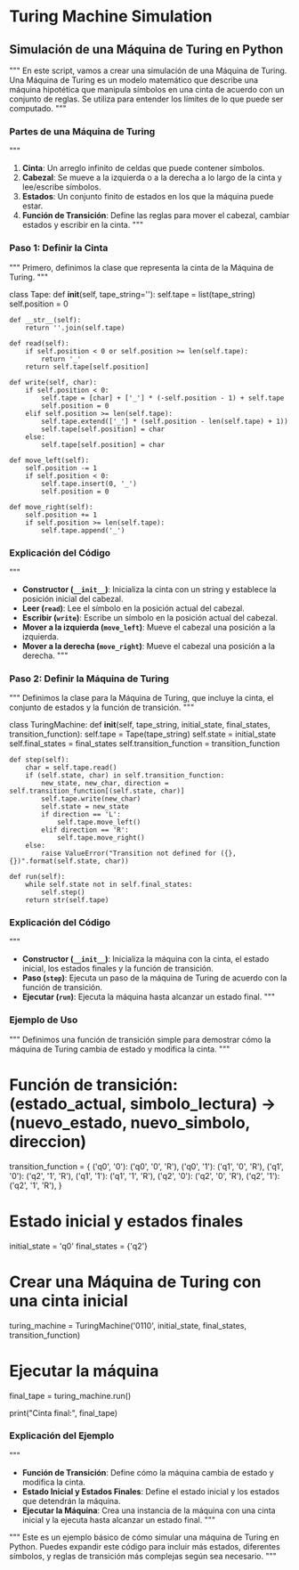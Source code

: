 # Turing Machine Simulation

## Simulación de una Máquina de Turing en Python

"""
En este script, vamos a crear una simulación de una Máquina de Turing. Una Máquina de Turing es un modelo matemático que describe una máquina hipotética que manipula símbolos en una cinta de acuerdo con un conjunto de reglas. Se utiliza para entender los límites de lo que puede ser computado.
"""

### Partes de una Máquina de Turing
"""
1. **Cinta**: Un arreglo infinito de celdas que puede contener símbolos.
2. **Cabezal**: Se mueve a la izquierda o a la derecha a lo largo de la cinta y lee/escribe símbolos.
3. **Estados**: Un conjunto finito de estados en los que la máquina puede estar.
4. **Función de Transición**: Define las reglas para mover el cabezal, cambiar estados y escribir en la cinta.
"""

### Paso 1: Definir la Cinta

"""
Primero, definimos la clase que representa la cinta de la Máquina de Turing.
"""

class Tape:
    def __init__(self, tape_string=''):
        self.tape = list(tape_string)
        self.position = 0

    def __str__(self):
        return ''.join(self.tape)

    def read(self):
        if self.position < 0 or self.position >= len(self.tape):
            return '_'
        return self.tape[self.position]

    def write(self, char):
        if self.position < 0:
            self.tape = [char] + ['_'] * (-self.position - 1) + self.tape
            self.position = 0
        elif self.position >= len(self.tape):
            self.tape.extend(['_'] * (self.position - len(self.tape) + 1))
            self.tape[self.position] = char
        else:
            self.tape[self.position] = char

    def move_left(self):
        self.position -= 1
        if self.position < 0:
            self.tape.insert(0, '_')
            self.position = 0

    def move_right(self):
        self.position += 1
        if self.position >= len(self.tape):
            self.tape.append('_')

### Explicación del Código
"""
- **Constructor (`__init__`)**: Inicializa la cinta con un string y establece la posición inicial del cabezal.
- **Leer (`read`)**: Lee el símbolo en la posición actual del cabezal.
- **Escribir (`write`)**: Escribe un símbolo en la posición actual del cabezal.
- **Mover a la izquierda (`move_left`)**: Mueve el cabezal una posición a la izquierda.
- **Mover a la derecha (`move_right`)**: Mueve el cabezal una posición a la derecha.
"""

### Paso 2: Definir la Máquina de Turing

"""
Definimos la clase para la Máquina de Turing, que incluye la cinta, el conjunto de estados y la función de transición.
"""

class TuringMachine:
    def __init__(self, tape_string, initial_state, final_states, transition_function):
        self.tape = Tape(tape_string)
        self.state = initial_state
        self.final_states = final_states
        self.transition_function = transition_function

    def step(self):
        char = self.tape.read()
        if (self.state, char) in self.transition_function:
            new_state, new_char, direction = self.transition_function[(self.state, char)]
            self.tape.write(new_char)
            self.state = new_state
            if direction == 'L':
                self.tape.move_left()
            elif direction == 'R':
                self.tape.move_right()
        else:
            raise ValueError("Transition not defined for ({}, {})".format(self.state, char))

    def run(self):
        while self.state not in self.final_states:
            self.step()
        return str(self.tape)

### Explicación del Código
"""
- **Constructor (`__init__`)**: Inicializa la máquina con la cinta, el estado inicial, los estados finales y la función de transición.
- **Paso (`step`)**: Ejecuta un paso de la máquina de Turing de acuerdo con la función de transición.
- **Ejecutar (`run`)**: Ejecuta la máquina hasta alcanzar un estado final.
"""

### Ejemplo de Uso

"""
Definimos una función de transición simple para demostrar cómo la máquina de Turing cambia de estado y modifica la cinta.
"""

# Función de transición: (estado_actual, simbolo_lectura) -> (nuevo_estado, nuevo_simbolo, direccion)
transition_function = {
    ('q0', '0'): ('q0', '0', 'R'),
    ('q0', '1'): ('q1', '0', 'R'),
    ('q1', '0'): ('q2', '1', 'R'),
    ('q1', '1'): ('q1', '1', 'R'),
    ('q2', '0'): ('q2', '0', 'R'),
    ('q2', '1'): ('q2', '1', 'R'),
}

# Estado inicial y estados finales
initial_state = 'q0'
final_states = {'q2'}

# Crear una Máquina de Turing con una cinta inicial
turing_machine = TuringMachine('0110', initial_state, final_states, transition_function)

# Ejecutar la máquina
final_tape = turing_machine.run()

print("Cinta final:", final_tape)

### Explicación del Ejemplo
"""
- **Función de Transición**: Define cómo la máquina cambia de estado y modifica la cinta.
- **Estado Inicial y Estados Finales**: Define el estado inicial y los estados que detendrán la máquina.
- **Ejecutar la Máquina**: Crea una instancia de la máquina con una cinta inicial y la ejecuta hasta alcanzar un estado final.
"""

"""
Este es un ejemplo básico de cómo simular una máquina de Turing en Python. Puedes expandir este código para incluir más estados, diferentes símbolos, y reglas de transición más complejas según sea necesario.
"""

